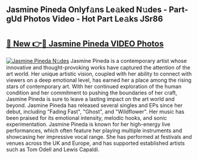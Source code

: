 ## Jasmine Pineda Onlyf𝚊ns Le𝚊ked N𝚞des - Part-gUd Photos Video - Hot Part Le𝚊ks JSr86

# <h2><a href="http://ab35653.deff.icu/?id=Jasmine+Pineda">🔗 New 👉🔴 Jasmine Pineda VIDEO Photos</a></h2>

[![Jasmine Pineda N𝚞des](https://i.imgur.com/rIISA9y.gif)](http://ab35653.deff.icu/?id=Jasmine+Pineda)
Jasmine Pineda is a contemporary artist whose innovative and thought-provoking works have captured the attention of the art world. Her unique artistic vision, coupled with her ability to connect with viewers on a deep emotional level, has earned her a place among the rising stars of contemporary art. With her continued exploration of the human condition and her commitment to pushing the boundaries of her craft, Jasmine Pineda is sure to leave a lasting impact on the art world and beyond. Jasmine Pineda has released several singles and EPs since her debut, including "Fading Fast", "Ghost", and "Wildflower". Her music has been praised for its emotional intensity, melodic hooks, and sonic experimentation. Jasmine Pineda is known for her high-energy live performances, which often feature her playing multiple instruments and showcasing her impressive vocal range. She has performed at festivals and venues across the UK and Europe, and has supported established artists such as Tom Odell and Lewis Capaldi.
